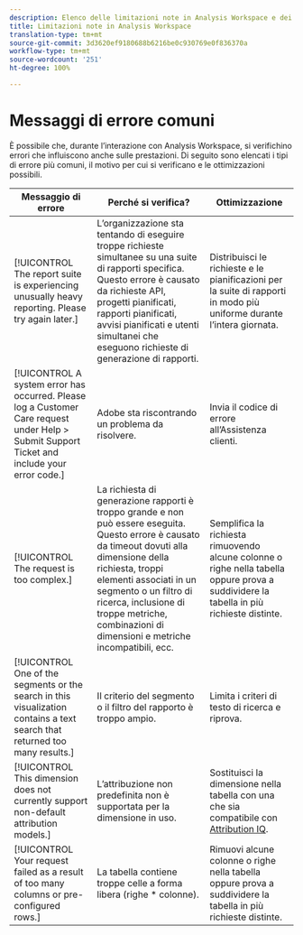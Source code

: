 ```yaml
---
description: Elenco delle limitazioni note in Analysis Workspace e dei relativi componenti
title: Limitazioni note in Analysis Workspace
translation-type: tm+mt
source-git-commit: 3d3620ef9180688b6216be0c930769e0f836370a
workflow-type: tm+mt
source-wordcount: '251'
ht-degree: 100%

---
```



# Messaggi di errore comuni

È possibile che, durante l’interazione con Analysis Workspace, si verifichino errori che influiscono anche sulle prestazioni. Di seguito sono elencati i tipi di errore più comuni, il motivo per cui si verificano e le ottimizzazioni possibili.

| Messaggio di errore | Perché si verifica? | Ottimizzazione |
| --- | --- | --- |
| [!UICONTROL The report suite is experiencing unusually heavy reporting. Please try again later.] | L’organizzazione sta tentando di eseguire troppe richieste simultanee su una suite di rapporti specifica. Questo errore è causato da richieste API, progetti pianificati, rapporti pianificati, avvisi pianificati e utenti simultanei che eseguono richieste di generazione di rapporti. | Distribuisci le richieste e le pianificazioni per la suite di rapporti in modo più uniforme durante l’intera giornata. |
| [!UICONTROL A system error has occurred. Please log a Customer Care request under Help > Submit Support Ticket and include your error code.] | Adobe sta riscontrando un problema da risolvere. | Invia il codice di errore all’Assistenza clienti. |
| [!UICONTROL The request is too complex.] | La richiesta di generazione rapporti è troppo grande e non può essere eseguita. Questo errore è causato da timeout dovuti alla dimensione della richiesta, troppi elementi associati in un segmento o un filtro di ricerca, inclusione di troppe metriche, combinazioni di dimensioni e metriche incompatibili, ecc. | Semplifica la richiesta rimuovendo alcune colonne o righe nella tabella oppure prova a suddividere la tabella in più richieste distinte. |
| [!UICONTROL One of the segments or the search in this visualization contains a text search that returned too many results.] | Il criterio del segmento o il filtro del rapporto è troppo ampio. | Limita i criteri di testo di ricerca e riprova. |
| [!UICONTROL This dimension does not currently support non-default attribution models.] | L’attribuzione non predefinita non è supportata per la dimensione in uso. | Sostituisci la dimensione nella tabella con una che sia compatibile con [Attribution IQ](/help/analysis-workspace/attribution/overview.md). |
| [!UICONTROL Your request failed as a result of too many columns or pre-configured rows.] | La tabella contiene troppe celle a forma libera (righe * colonne). | Rimuovi alcune colonne o righe nella tabella oppure prova a suddividere la tabella in più richieste distinte. |